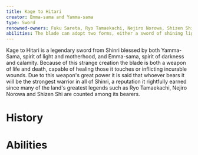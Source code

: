 ```yaml
---
title: Kage to Hitari
creator: Emma-sama and Yamma-sama
type: Sword
renowned-owners: Fuku Sareta, Ryo Tamaekachi, Nejiro Norowa, Shizen Shi
abilities: The blade can adopt two forms, either a sword of shining light that can heal its user or a sword of darkness that can curse others. Its bearer can also command lesser spirits and the sword will fight on its own if its bearer gains affinity with it.
---
```


Kage to Hitari is a legendary sword from Shinri blessed by both Yamma-Sama, spirit of light and motherhood, and Emma-sama, spirit of darkness and calamity. Because of this strange creation the blade is both a weapon of life and death, capable of healing those it touches or inflicting incurable wounds. Due to this weapon's great power it is said that whoever bears it will be the strongest warrior in all of Shinri, a reputation it rightfully earned since many of the land's greatest legends such as Ryo Tamaekachi, Nejiro Norowa and Shizen Shi are counted among its bearers.

# History



# Abilities
